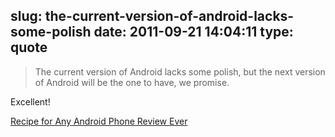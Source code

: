 slug: the-current-version-of-android-lacks-some-polish
date: 2011-09-21 14:04:11
type: quote
---

> The current version of Android lacks some polish, but the next version of Android will be the one to have, we promise.

Excellent!

 [Recipe for Any Android Phone Review Ever](http://512pixels.net/recipe-for-any-android-phone-review-ever/)
